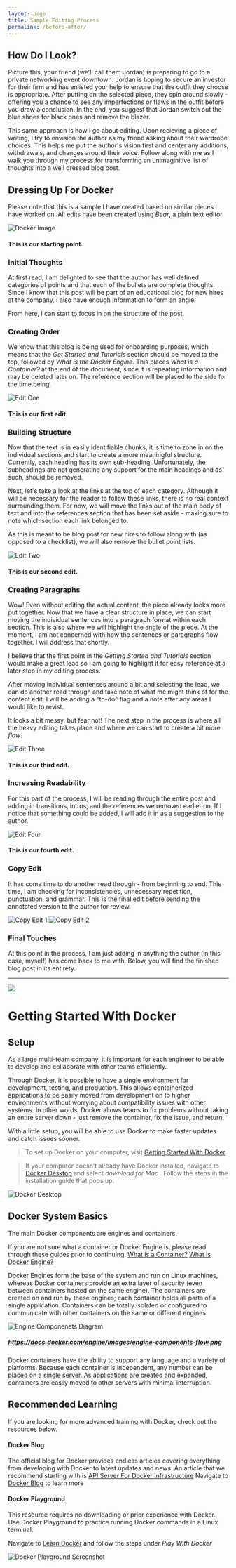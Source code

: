 ```yaml
---
layout: page
title: Sample Editing Process
permalink: /before-after/
---
```

## How Do I Look?
Picture this, your friend (we'll call them Jordan) is preparing to go to a private networking event downtown. Jordan is hoping to secure an investor for their firm and has enlisted your help to ensure that the outfit they choose is appropriate. After putting on the selected piece, they spin around slowly - offering you a chance to see any imperfections or flaws in the outfit before you draw a conclusion. In the end, you suggest that Jordan switch out the blue shoes for black ones and remove the blazer. 

This same approach is how I go about editing. Upon recieving a piece of writing, I try to envision the author as my friend asking about their wardrobe choices. This helps me put the author's vision first and center any additions, withdrawals, and changes around their voice. Follow along with me as I walk you through my process for transforming an unimaginitive list of thoughts into a well dressed blog post. 

## Dressing Up For Docker
Please note that this is a sample I have created based on similar pieces I have worked on.
All edits have been created using *Bear*, a plain text editor. 

![Docker Image](/assets/images/dockersample.jpeg) 

#### This is our starting point.  
>

### Initial Thoughts
At first read, I am delighted to see that the author has well defined categories of points and that each of the bullets are complete thoughts. Since I know that this post will be part of an educational blog for new hires at the company, I also have enough information to form an angle.  

From here, I can start to focus in on the structure of the post.  

### Creating Order
We know that this blog is being used for onboarding purposes, which means that the *Get Started and Tutorials* section should be moved to the top, followed by *What is the Docker Engine*. This places *What is a Container?* at the end of the document, since it is repeating information and may be deleted later on. The reference section will be placed to the side for the time being. 

![Edit One](assets/images/Edit1.jpeg)
#### This is our first edit.
> 

### Building Structure
Now that the text is in easily identifiable chunks, it is time to zone in on the individual sections and start to create a more meaningful structure. Currently, each heading has its own sub-heading. Unfortunately, the subheadings are not generating any support for the main headings and as such, should be removed.

Next, let's take a look at the links at the top of each category. Although it will be necessary for the reader to follow these links, there is no real context surrounding them. For now, we will move the links out of the main body of text and into the references section that has been set aside - making sure to note which section each link belonged to. 

As this is meant to be blog post for new hires to follow along with (as opposed to a checklist), we will also remove the bullet point lists. 

![Edit Two](assets/images/edit2.jpeg)
#### This is our second edit.
>

### Creating Paragraphs
Wow! Even without editing the actual content, the piece already looks more put together. Now that we have a clear structure in place, we can start moving the individual sentences into a paragraph format within each section. This is also where we will highlight the angle of the piece. At the moment, I am not concerned with how the sentences or paragraphs flow together. I will address that shortly. 

I believe that the first point in the *Getting Started and Tutorials* section would make a great lead so I am going to highlight it for easy reference at a later step in my editing process. 

After moving individual sentences around a bit and selecting the lead, we can do another read through and take note of what me might think of for the content edit. I will be adding a "to-do" flag and a note after any areas I would like to revist. 

It looks a bit messy, but fear not! The next step in the process is where all the heavy editing takes place and where we can start to create a bit more *flow*. 

![Edit Three](assets/images/edit3.jpeg)
#### This is our third edit. 
> 

### Increasing Readability
For this part of the process, I will be reading through the entire post and adding in transitions, intros, and the references we removed earlier on. If I notice that something could be added, I will add it in as a suggestion to the author. 

![Edit Four](assets/images/edit4.jpeg)
> 
#### This is our fourth edit.

### Copy Edit
It has come time to do another read through - from beginning to end. This time, I am checking for inconsistencies, unnecessary repetition, punctuation, and grammar. This is the final edit before sending the annotated version to the author for review. 

![Copy Edit 1](assets/images/copyedit1-two.jpeg)
![Copy Edit 2](assets/images/copyedit2-two.jpeg)

### Final Touches

At this point in the process, I am just adding in anything the author (in this case, myself) has come back to me with. 
Below, you will find the finished blog post in its entirety. 

---  

![](DockerBlob/dockerlogoblog.png)

# Getting Started With Docker 
## Setup
As a large multi-team company, it is important for each engineer to be able to develop and collaborate with other teams efficiently.

Through Docker, it is possible to have a single environment for development, testing, and production. This allows containerized applications to be easily moved from development on to higher environments without worrying about compatibility issues with other systems. 
In other words, Docker allows teams to fix problems without taking an entire server down - just remove the container, fix the issue, and return.

With a little setup, you will be able to use Docker to make faster updates and catch issues sooner. 

>  To set up Docker on your computer, visit [Getting Started With Docker](https://www.docker.com/get-started)  

>  If your computer doesn’t already have Docker installed, navigate to [Docker Desktop](https://www.docker.com/products/docker-desktop) and select *download for Mac* . Follow the steps in the installation guide that pops up.   

![Docker Desktop](assets/images/dockerdesktop.jpeg)


## Docker System Basics
The main Docker components are engines and containers.

If you are not sure what a container or Docker Engine is, please read through these guides prior to continuing. 
[What is a Container?](https://www.docker.com/resources/what-container)
[What is Docker Engine?](https://www.docker.com/products/container-runtime)

Docker Engines form the base of the system and run on Linux machines, whereas Docker containers provide an extra layer of security (even between containers hosted on the same engine). The containers are created on and run by these engines; each container holds all parts of a single application. Containers can be totally isolated or configured to communicate with other containers on the same or different engines. 

![Engine Componenets Diagram](assets/images/engine-components-flow.png)
##### https://docs.docker.com/engine/images/engine-components-flow.png
>

Docker containers have the ability to support any language and a variety of platforms. Because each container is independent, any number can be placed on a single server. As applications are created and expanded, containers are easily moved to other servers with minimal interruption. 

## Recommended Learning
If you are looking for more advanced training with Docker, check out the resources below. 

#### Docker Blog
The official blog for Docker provides endless articles covering everything from developing with Docker to latest updates and news. 
An article that we recommend starting with is [API Server For Docker Infrastructure](https://www.docker.com/blog/api-server-for-docker-infrastructure/)
Navigate to [Docker Blog](https://www.docker.com/blog/) to learn more  

#### Docker Playground 
This resource requires no downloading or prior experience with Docker. 
Use Docker Playground to practice running Docker commands in a Linux terminal.

Navigate to [Learn Docker](https://www.docker.com/101-tutorial) and follow the steps under *Play With Docker*

![Docker Playground Screenshot](assets/images/dockerplayground.jpeg)




